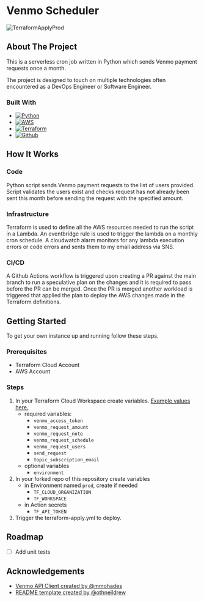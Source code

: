 # Venmo Scheduler

![TerraformApplyProd](https://github.com/navarro-dev/venmo-scheduler/actions/workflows/terraform-apply.yml/badge.svg)



## About The Project

This is a serverless cron job written in Python which sends Venmo payment requests once a month.

The project is designed to touch on multiple technologies often encountered as a DevOps Engineer or Software Engineer.

### Built With

* [![Python][python-shield]][python-url]
* [![AWS][aws-shield]][aws-url]
* [![Terraform][terraform-shield]][terraform-url]
* [![Github][github-shield]][github-url]

## How It Works
### Code

Python script sends Venmo payment requests to the list of users provided. Script validates the users exist and checks request has not already been sent this month before sending the request with the specified amount.

### Infrastructure

Terraform is used to define all the AWS resources needed to run the script in a Lambda. An eventbridge rule is used to trigger the lambda on a monthly cron schedule. A cloudwatch alarm monitors for any lambda execution errors or code errors and sents them to my email address via SNS. 

### CI/CD

A Github Actions workflow is triggered upon creating a PR against the main branch to run a speculative plan on the changes and it is required to pass before the PR can be merged. Once the PR is merged another workload is triggered that applied the plan to deploy the AWS changes made in the Terraform definitions.

## Getting Started

To get your own instance up and running follow these steps.

### Prerequisites

- Terraform Cloud Account
- AWS Account
### Steps
1. In your Terraform Cloud Workspace create variables. [Example values here.](example.md)
    - required variables:
        - `venmo_access_token` 
        - `venmo_request_amount`
        - `venmo_request_note`
        - `venmo_request_schedule`
        - `venmo_request_users`
        - `send_request`
        - `topic_subscription_email`
    - optional variables
        - `environment`
2. In your forked repo of this repository create variables
    - in Environment named `prod`, create if needed
        - `TF_CLOUD_ORGANIZATION`
        - `TF_WORKSPACE`
    - in Action secrets
        - `TF_API_TOKEN`
3. Trigger the terraform-apply.yml to deploy.

## Roadmap

- [ ] Add unit tests

## Acknowledgements

- [Venmo API Client created by @mmohades](https://github.com/mmohades/Venmo)
- [README template created by @othneildrew](https://github.com/othneildrew/Best-README-Template)


<!-- MARKDOWN LINKS & IMAGES -->
<!-- https://www.markdownguide.org/basic-syntax/#reference-style-links -->
[python-shield]: https://img.shields.io/badge/Python-3776AB?style=for-the-badge&logo=python&logoColor=white
[python-url]: https://www.python.org/
[aws-shield]: https://img.shields.io/badge/awslambda-FF9900?style=for-the-badge&logo=awslambda&logoColor=white
[aws-url]: https://aws.amazon.com/
[github-shield]: https://img.shields.io/badge/githubactions-2088FF?style=for-the-badge&logo=githubactions&logoColor=white
[github-url]: https://github.com/
[terraform-shield]: https://img.shields.io/badge/Terraform-7B42BC?style=for-the-badge&logo=terraform&logoColor=white
[terraform-url]: https://www.terraform.io/

